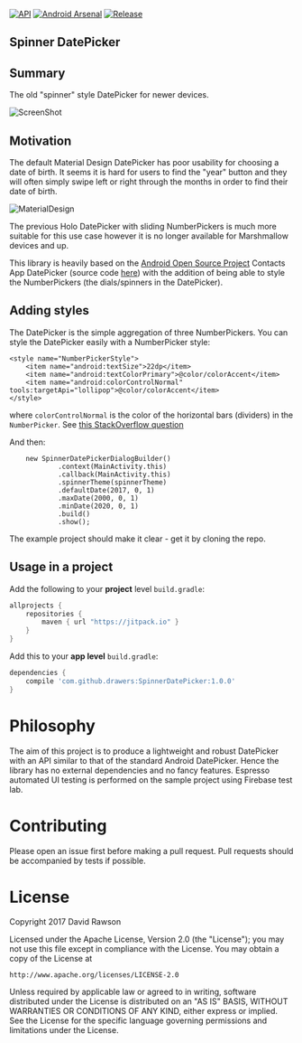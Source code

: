 [![API](https://img.shields.io/badge/API-18%2B-brightgreen.svg?style=flat)](https://android-arsenal.com/api?level=18) [![Android Arsenal](https://img.shields.io/badge/Android%20Arsenal-SpinnerDatePicker-red.svg?style=plastic)](https://android-arsenal.com/details/1/6319) [![Release](https://jitpack.io/v/drawers/SpinnerDatePicker.svg)](https://jitpack.io/#drawers/SpinnerDatePicker)

Spinner DatePicker
-----

## Summary

The old "spinner" style DatePicker for newer devices.

![ScreenShot](https://i.imgur.com/jhg39Tb.png)

## Motivation

The default Material Design DatePicker has poor usability for choosing a date of birth. It seems it is hard for users to find the "year" button and they will often simply swipe left or right through the months in order to find their date of birth. 

![MaterialDesign](https://i.imgur.com/8lmZhbd.png)

The previous Holo DatePicker with sliding NumberPickers is much more suitable for this use case however it is no longer available for Marshmallow devices and up. 

This library is heavily based on the [Android Open Source Project](https://source.android.com/) Contacts App DatePicker (source code [here](https://android.googlesource.com/platform/packages/apps/ContactsCommon/)) with the addition of being able to style the NumberPickers (the dials/spinners in the DatePicker).

## Adding styles

The DatePicker is the simple aggregation of three NumberPickers. You can style the DatePicker easily with a NumberPicker style:

    <style name="NumberPickerStyle">
        <item name="android:textSize">22dp</item>
        <item name="android:textColorPrimary">@color/colorAccent</item>
        <item name="android:colorControlNormal" tools:targetApi="lollipop">@color/colorAccent</item>
    </style>

where `colorControlNormal` is the color of the horizontal bars (dividers) in the `NumberPicker`. See [this StackOverflow question](https://stackoverflow.com/q/20148671/5241933)

And then:

        new SpinnerDatePickerDialogBuilder()
                .context(MainActivity.this)
                .callback(MainActivity.this)
                .spinnerTheme(spinnerTheme)
                .defaultDate(2017, 0, 1)
                .maxDate(2000, 0, 1)
                .minDate(2020, 0, 1)
                .build()
                .show();

The example project should make it clear - get it by cloning the repo.                    
                    
## Usage in a project

Add the following to your **project** level `build.gradle`:
    
   ```gradle
   allprojects {
       repositories {
           maven { url "https://jitpack.io" }
   	   }
   }
   ```

Add this to your **app level** `build.gradle`:
    
   ```gradle
   dependencies {
       compile 'com.github.drawers:SpinnerDatePicker:1.0.0'
   }
   ```             

Philosophy
==========

The aim of this project is to produce a lightweight and robust DatePicker with an API similar to that of the standard Android DatePicker. Hence the library has no external dependencies and no fancy features. Espresso automated UI testing is performed on the sample project using Firebase test lab.

Contributing
============

Please open an issue first before making a pull request. Pull requests should be accompanied by tests if possible.

License
=======

Copyright 2017 David Rawson

Licensed under the Apache License, Version 2.0 (the "License");
you may not use this file except in compliance with the License.
You may obtain a copy of the License at

    http://www.apache.org/licenses/LICENSE-2.0

Unless required by applicable law or agreed to in writing, software
distributed under the License is distributed on an "AS IS" BASIS,
WITHOUT WARRANTIES OR CONDITIONS OF ANY KIND, either express or implied.
See the License for the specific language governing permissions and
limitations under the License.